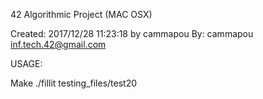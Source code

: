42 Algorithmic Project (MAC OSX)

Created: 2017/12/28 11:23:18 by cammapou
By: cammapou <inf.tech.42@gmail.com>

USAGE:

Make
./fillit testing_files/test20
